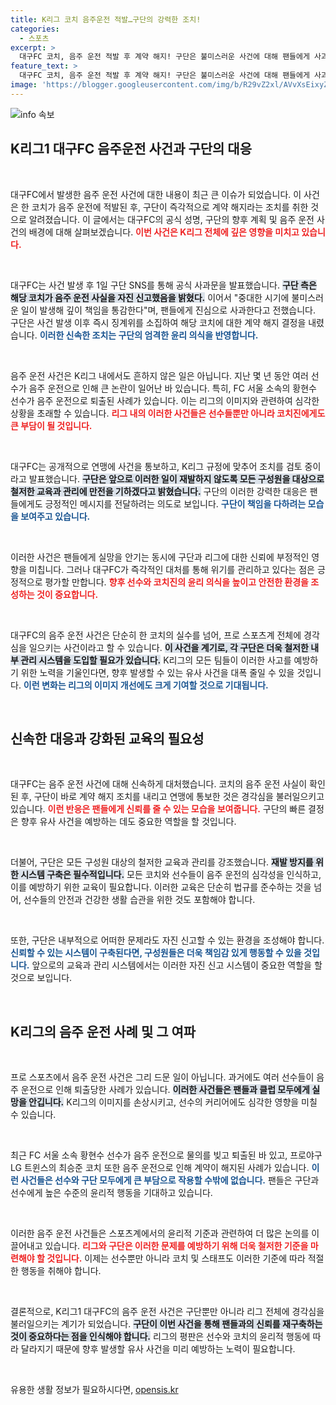 ```yaml
---
title: K리그 코치 음주운전 적발…구단의 강력한 조치!
categories:
  - 스포츠
excerpt: >
  대구FC 코치, 음주 운전 적발 후 계약 해지! 구단은 불미스러운 사건에 대해 팬들에게 사과하며 재발 방지를 위한 철저한 교육을 약속했다. K리그 규정에 따른 후속 조치가 불가피할 전망. 클릭하고 자세한 내용을 확인하세요!
feature_text: >
  대구FC 코치, 음주 운전 적발 후 계약 해지! 구단은 불미스러운 사건에 대해 팬들에게 사과하며 재발 방지를 위한 철저한 교육을 약속했다. K리그 규정에 따른 후속 조치가 불가피할 전망. 클릭하고 자세한 내용을 확인하세요!
image: 'https://blogger.googleusercontent.com/img/b/R29vZ2xl/AVvXsEixyZcFfHzMRdzZMjFBmAUKJYCLCGyLL1o632UiGVXcaFdKo_bkvkuCioo0uUKlGfBVcT3P84aROyZIXSBEx3Aw5nCQ3pTgDom1WDC4m8eifvWiAmWEEVb4x6G_l8C0QH225ldMjyaFvpxGEBGNO37VmDTDMHGhJPq73UglMfDca1-0aw/s1600/blogspot.png'
---
```


<p><img src="https://blogger.googleusercontent.com/img/b/R29vZ2xl/AVvXsEixyZcFfHzMRdzZMjFBmAUKJYCLCGyLL1o632UiGVXcaFdKo_bkvkuCioo0uUKlGfBVcT3P84aROyZIXSBEx3Aw5nCQ3pTgDom1WDC4m8eifvWiAmWEEVb4x6G_l8C0QH225ldMjyaFvpxGEBGNO37VmDTDMHGhJPq73UglMfDca1-0aw/s1600/blogspot.png" alt="info 속보" /></p>

<h2 data-ke-size="size26">K리그1 대구FC 음주운전 사건과 구단의 대응</h2>

<p data-ke-size="size16">&nbsp;</p>

<p>대구FC에서 발생한 음주 운전 사건에 대한 내용이 최근 큰 이슈가 되었습니다. 이 사건은 한 코치가 음주 운전에 적발된 후, 구단이 즉각적으로 계약 해지라는 조치를 취한 것으로 알려졌습니다. 이 글에서는 대구FC의 공식 성명, 구단의 향후 계획 및 음주 운전 사건의 배경에 대해 살펴보겠습니다. <b><span style="color: #ee2323;">이번 사건은 K리그 전체에 깊은 영향을 미치고 있습니다.</span></b></p>

<p data-ke-size="size16">&nbsp;</p>

<p>대구FC는 사건 발생 후 1일 구단 SNS를 통해 공식 사과문을 발표했습니다. <b><span style="background-color: #21538527;">구단 측은 해당 코치가 음주 운전 사실을 자진 신고했음을 밝혔다.</span></b> 이어서 "중대한 시기에 불미스러운 일이 발생해 깊이 책임을 통감한다"며, 팬들에게 진심으로 사과한다고 전했습니다. 구단은 사건 발생 이후 즉시 징계위를 소집하여 해당 코치에 대한 계약 해지 결정을 내렸습니다. <b><span style="color: #1a5490;">이러한 신속한 조치는 구단의 엄격한 윤리 의식을 반영합니다.</span></b></p>

<p data-ke-size="size16">&nbsp;</p>

<p>음주 운전 사건은 K리그 내에서도 흔하지 않은 일은 아닙니다. 지난 몇 년 동안 여러 선수가 음주 운전으로 인해 큰 논란이 일어난 바 있습니다. 특히, FC 서울 소속의 황현수 선수가 음주 운전으로 퇴출된 사례가 있습니다. 이는 리그의 이미지와 관련하여 심각한 상황을 초래할 수 있습니다. <b><span style="color: #ee2323;">리그 내의 이러한 사건들은 선수들뿐만 아니라 코치진에게도 큰 부담이 될 것입니다.</span></b></p>

<p data-ke-size="size16">&nbsp;</p>

<p>대구FC는 공개적으로 연맹에 사건을 통보하고, K리그 규정에 맞추어 조치를 검토 중이라고 발표했습니다. <b><span style="background-color: #21538527;">구단은 앞으로 이러한 일이 재발하지 않도록 모든 구성원을 대상으로 철저한 교육과 관리에 만전을 기하겠다고 밝혔습니다.</span></b> 구단의 이러한 강력한 대응은 팬들에게도 긍정적인 메시지를 전달하려는 의도로 보입니다. <b><span style="color: #1a5490;">구단이 책임을 다하려는 모습을 보여주고 있습니다.</span></b></p>

<p data-ke-size="size16">&nbsp;</p>

<p>이러한 사건은 팬들에게 실망을 안기는 동시에 구단과 리그에 대한 신뢰에 부정적인 영향을 미칩니다. 그러나 대구FC가 즉각적인 대처를 통해 위기를 관리하고 있다는 점은 긍정적으로 평가할 만합니다. <b><span style="color: #ee2323;">향후 선수와 코치진의 윤리 의식을 높이고 안전한 환경을 조성하는 것이 중요합니다.</span></b></p>

<p data-ke-size="size16">&nbsp;</p>

<p>대구FC의 음주 운전 사건은 단순히 한 코치의 실수를 넘어, 프로 스포츠계 전체에 경각심을 일으키는 사건이라고 할 수 있습니다. <b><span style="background-color: #21538527;">이 사건을 계기로, 각 구단은 더욱 철저한 내부 관리 시스템을 도입할 필요가 있습니다.</span></b> K리그의 모든 팀들이 이러한 사고를 예방하기 위한 노력을 기울인다면, 향후 발생할 수 있는 유사 사건을 대폭 줄일 수 있을 것입니다. <b><span style="color: #1a5490;">이런 변화는 리그의 이미지 개선에도 크게 기여할 것으로 기대됩니다.</span></b></p>

<p data-ke-size="size16">&nbsp;</p>

<h2 data-ke-size="size26">신속한 대응과 강화된 교육의 필요성</h2>

<p data-ke-size="size16">&nbsp;</p>

<p>대구FC는 음주 운전 사건에 대해 신속하게 대처했습니다. 코치의 음주 운전 사실이 확인된 후, 구단이 바로 계약 해지 조치를 내리고 연맹에 통보한 것은 경각심을 불러일으키고 있습니다. <b><span style="color: #ee2323;">이런 반응은 팬들에게 신뢰를 줄 수 있는 모습을 보여줍니다.</span></b> 구단의 빠른 결정은 향후 유사 사건을 예방하는 데도 중요한 역할을 할 것입니다.</p>

<p data-ke-size="size16">&nbsp;</p>

<p>더불어, 구단은 모든 구성원 대상의 철저한 교육과 관리를 강조했습니다. <b><span style="background-color: #21538527;">재발 방지를 위한 시스템 구축은 필수적입니다.</span></b> 모든 코치와 선수들이 음주 운전의 심각성을 인식하고, 이를 예방하기 위한 교육이 필요합니다. 이러한 교육은 단순히 법규를 준수하는 것을 넘어, 선수들의 안전과 건강한 생활 습관을 위한 것도 포함해야 합니다.</p>

<p data-ke-size="size16">&nbsp;</p>

<p>또한, 구단은 내부적으로 어떠한 문제라도 자진 신고할 수 있는 환경을 조성해야 합니다. <b><span style="color: #1a5490;">신뢰할 수 있는 시스템이 구축된다면, 구성원들은 더욱 책임감 있게 행동할 수 있을 것입니다.</span></b> 앞으로의 교육과 관리 시스템에서는 이러한 자진 신고 시스템이 중요한 역할을 할 것으로 보입니다.</p>

<p data-ke-size="size16">&nbsp;</p>

<h2 data-ke-size="size26">K리그의 음주 운전 사례 및 그 여파</h2>

<p data-ke-size="size16">&nbsp;</p>

<p>프로 스포츠에서 음주 운전 사건은 그리 드문 일이 아닙니다. 과거에도 여러 선수들이 음주 운전으로 인해 퇴출당한 사례가 있습니다. <b><span style="background-color: #21538527;">이러한 사건들은 팬들과 클럽 모두에게 실망을 안깁니다.</span></b> K리그의 이미지를 손상시키고, 선수의 커리어에도 심각한 영향을 미칠 수 있습니다.</p>

<p data-ke-size="size16">&nbsp;</p>

<p>최근 FC 서울 소속 황현수 선수가 음주 운전으로 물의를 빚고 퇴출된 바 있고, 프로야구 LG 트윈스의 최승준 코치 또한 음주 운전으로 인해 계약이 해지된 사례가 있습니다. <b><span style="color: #1a5490;">이런 사건들은 선수와 구단 모두에게 큰 부담으로 작용할 수밖에 없습니다.</span></b> 팬들은 구단과 선수에게 높은 수준의 윤리적 행동을 기대하고 있습니다.</p>

<p data-ke-size="size16">&nbsp;</p>

<p>이러한 음주 운전 사건들은 스포츠계에서의 윤리적 기준과 관련하여 더 많은 논의를 이끌어내고 있습니다. <b><span style="color: #ee2323;">리그와 구단은 이러한 문제를 예방하기 위해 더욱 철저한 기준을 마련해야 할 것입니다.</span></b> 이제는 선수뿐만 아니라 코치 및 스태프도 이러한 기준에 따라 적절한 행동을 취해야 합니다.</p>

<p data-ke-size="size16">&nbsp;</p>

<p>결론적으로, K리그1 대구FC의 음주 운전 사건은 구단뿐만 아니라 리그 전체에 경각심을 불러일으키는 계기가 되었습니다. <b><span style="background-color: #21538527;">구단이 이번 사건을 통해 팬들과의 신뢰를 재구축하는 것이 중요하다는 점을 인식해야 합니다.</span></b> 리그의 평판은 선수와 코치의 윤리적 행동에 따라 달라지기 때문에 향후 발생할 유사 사건을 미리 예방하는 노력이 필요합니다.</p>

<p data-ke-size="size16">&nbsp;</p>
유용한 생활 정보가 필요하시다면, <a href="https://opensis.kr" rel="dofollow">opensis.kr</a>


